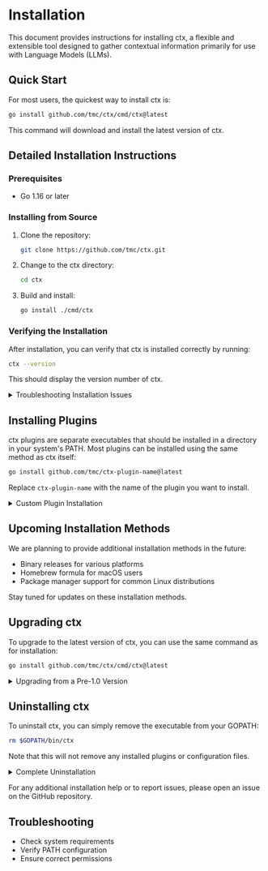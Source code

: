 # Installation

This document provides instructions for installing ctx, a flexible and extensible tool designed to gather contextual information primarily for use with Language Models (LLMs).

## Quick Start

For most users, the quickest way to install ctx is:

```bash
go install github.com/tmc/ctx/cmd/ctx@latest
```

This command will download and install the latest version of ctx.

## Detailed Installation Instructions

### Prerequisites

- Go 1.16 or later

### Installing from Source

1. Clone the repository:
   ```bash
   git clone https://github.com/tmc/ctx.git
   ```

2. Change to the ctx directory:
   ```bash
   cd ctx
   ```

3. Build and install:
   ```bash
   go install ./cmd/ctx
   ```

### Verifying the Installation

After installation, you can verify that ctx is installed correctly by running:

```bash
ctx --version
```

This should display the version number of ctx.

<details>
<summary>Troubleshooting Installation Issues</summary>

If you encounter any issues during installation, try the following:

1. Ensure your Go installation is up to date:
   ```bash
   go version
   ```

2. Check that your GOPATH is set correctly:
   ```bash
   echo $GOPATH
   ```

3. Make sure the GOPATH/bin directory is in your PATH:
   ```bash
   echo $PATH
   ```

4. If you're still having issues, please open an issue on the GitHub repository with details about your system and the error you're encountering.

</details>

## Installing Plugins

ctx plugins are separate executables that should be installed in a directory in your system's PATH. Most plugins can be installed using the same method as ctx itself:

```bash
go install github.com/tmc/ctx-plugin-name@latest
```

Replace `ctx-plugin-name` with the name of the plugin you want to install.

<details>
<summary>Custom Plugin Installation</summary>

Some plugins may have specific installation instructions or dependencies. Always check the plugin's documentation for detailed installation steps.

If you're developing a custom plugin, you can install it by building it and moving the executable to a directory in your PATH:

```bash
go build -o ctx-myplugin main.go
sudo mv ctx-myplugin /usr/local/bin/
```

</details>

## Upcoming Installation Methods

We are planning to provide additional installation methods in the future:

- Binary releases for various platforms
- Homebrew formula for macOS users
- Package manager support for common Linux distributions

Stay tuned for updates on these installation methods.

## Upgrading ctx

To upgrade to the latest version of ctx, you can use the same command as for installation:

```bash
go install github.com/tmc/ctx/cmd/ctx@latest
```

<details>
<summary>Upgrading from a Pre-1.0 Version</summary>

If you're upgrading from a version prior to 1.0, please note that there may be breaking changes. It's recommended to review the changelog before upgrading and potentially test the new version in a separate environment before using it in production.

</details>

## Uninstalling ctx

To uninstall ctx, you can simply remove the executable from your GOPATH:

```bash
rm $GOPATH/bin/ctx
```

Note that this will not remove any installed plugins or configuration files.

<details>
<summary>Complete Uninstallation</summary>

For a complete uninstallation, including plugins and configuration:

1. Remove the ctx executable:
   ```bash
   rm $GOPATH/bin/ctx
   ```

2. Remove any installed plugins (replace `ctx-plugin-name` with actual plugin names):
   ```bash
   rm $GOPATH/bin/ctx-plugin-name
   ```

3. Remove configuration files:
   ```bash
   rm -rf ~/.config/ctx
   ```

</details>

For any additional installation help or to report issues, please open an issue on the GitHub repository.

## Troubleshooting

- Check system requirements
- Verify PATH configuration
- Ensure correct permissions
